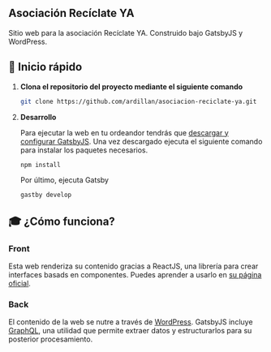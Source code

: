 ## Asociación Recíclate YA

Sitio web para la asociación Recíclate YA. Construido bajo GatsbyJS y WordPress.

## 🚀 Inicio rápido

1.  **Clona el repositorio del proyecto mediante el siguiente comando**


    ```bash
    git clone https://github.com/ardillan/asociacion-reciclate-ya.git
    ```

1.  **Desarrollo**

    Para ejecutar la web en tu ordeandor tendrás que [descargar y configurar GatsbyJS](https://www.gatsbyjs.org/docs/quick-start/). Una vez descargado ejecuta el siguiente comando para instalar los paquetes necesarios.

    ```bash
    npm install
    ```

    Por último, ejecuta Gatsby

    ```bash
    gastby develop
    ```

## 🎓 ¿Cómo funciona?

### Front

Esta web renderiza su contenido gracias a ReactJS, una librería para crear interfaces basads en componentes. Puedes aprender a usarlo en [su página oficial](https://reactjs.org/tutorial/tutorial.html).

### Back

El contenido de la web se nutre a través de [WordPress](https://www.wordpress.com). GatsbyJS incluye [GraphQL](https://graphql.org/), una utilidad que permite extraer datos y estructurarlos para su posterior procesamiento.
